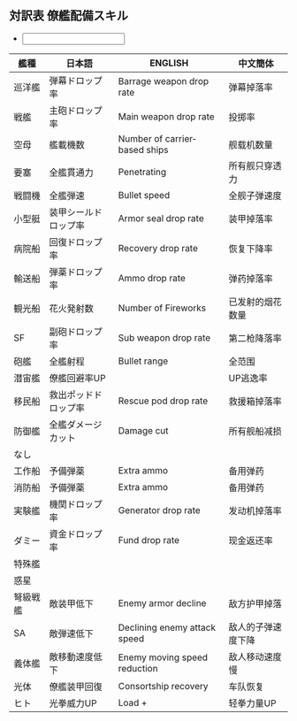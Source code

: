 ## 対訳表 僚艦配備スキル

<ul class="commands">
	<li><input type="text" oninput="javascript:table_filter(this.value)" data-auto-param="q" /></li>
</ul>

| 艦種     | 日本語               | ENGLISH                        | 中文簡体           |
|----------|----------------------|--------------------------------|--------------------|
| 巡洋艦   | 弾幕ドロップ率       | Barrage weapon drop rate       | 弹幕掉落率         |
| 戦艦     | 主砲ドロップ率       | Main weapon drop rate          | 投掷率             |
| 空母     | 艦載機数             | Number of carrier‐based ships | 舰载机数量         |
| 要塞     | 全艦貫通力           | Penetrating                    | 所有舰只穿透力     |
| 戦闘機   | 全艦弾速             | Bullet speed                   | 全舰子弹速度       |
| 小型艇   | 装甲シールドロップ率 | Armor seal drop rate           | 装甲掉落率         |
| 病院船   | 回復ドロップ率       | Recovery drop rate             | 恢复下降率         |
| 輸送船   | 弾薬ドロップ率       | Ammo drop rate                 | 弹药掉落率         |
| 観光船   | 花火発射数           | Number of Fireworks            | 已发射的烟花数量   |
| SF       | 副砲ドロップ率       | Sub weapon drop rate           | 第二枪降落率       |
| 砲艦     | 全艦射程             | Bullet range                   | 全范围             |
| 潜宙艦   | 僚艦回避率UP         |                                | UP逃逸率           |
| 移民船   | 救出ポッドドロップ率 | Rescue pod drop rate           | 救援箱掉落率       |
| 防御艦   | 全艦ダメージカット   | Damage cut                     | 所有舰船减损       |
| なし     |                      |                                |                    |
| 工作船   | 予備弾薬             | Extra ammo                     | 备用弹药           |
| 消防船   | 予備弾薬             | Extra ammo                     | 备用弹药           |
| 実験艦   | 機関ドロップ率       | Generator drop rate            | 发动机掉落率       |
| ダミー   | 資金ドロップ率       | Fund drop rate                 | 现金返还率         |
| 特殊艦   |                      |                                |                    |
| 惑星     |                      |                                |                    |
| 弩級戦艦 | 敵装甲低下           | Enemy armor decline            | 敌方护甲掉落       |
| SA       | 敵弾速低下           | Declining enemy attack speed   | 敌人的子弹速度下降 |
| 義体艦   | 敵移動速度低下       | Enemy moving speed reduction   | 敌人移动速度慢     |
| 光体     | 僚艦装甲回復         | Consortship recovery           | 车队恢复           |
| ヒト     | 光拳威力UP           | Load +                         | 轻拳力量UP         |

<script type="module">
import * as Table from "./assets/table.js";

const table = document.querySelector("table");

window.table_filter = (s) => Table.row_filter(table,  s == "", (tr, _) => Array.from(tr.children).some(td => td.textContent.includes(s)));
</script>

